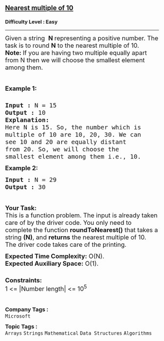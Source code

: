 <h2><a href="https://practice.geeksforgeeks.org/problems/nearest-multiple-of-102437/1?page=5&difficulty%5B%5D=-2&difficulty%5B%5D=-1&difficulty%5B%5D=0&category%5B%5D=Strings&sortBy=submissions">Nearest multiple of 10</a></h2><h3>Difficulty Level : Easy</h3><hr><div class="problems_problem_content__Xm_eO"><p><span style="font-size:20px">Given a string &nbsp;<strong>N </strong>representing a positive number. The task is to round <strong>N</strong> to the nearest multiple of 10.<br>
<strong>Note:&nbsp;</strong>If you are having two multiple equally apart from N then we will choose the smallest element among them.</span></p>

<p>&nbsp;</p>

<p><span style="font-size:20px"><strong>Example 1:</strong></span><br>
&nbsp;</p>

<pre><span style="font-size:20px"><strong>Input :</strong> N = 15
<strong>Output :</strong> 10
<strong>Explanation:</strong>
Here N is 15. So, the number which is
multiple of 10 are 10, 20, 30. We can
see 10 and 20 are equally distant
from 20. So, we will choose the
smallest element among them i.e., 10.</span></pre>

<p><span style="font-size:20px"><strong>Example 2:</strong></span></p>

<pre><span style="font-size:20px"><strong>Input :</strong> N = 29 <strong>
Output :</strong> 30 </span></pre>

<p>&nbsp;</p>

<p><span style="font-size:20px"><strong>Your Task:</strong><br>
This is a function problem. The input is already taken care of by the driver code. You only need to complete the function <strong>roundToNearest()</strong> that takes a string <strong>(N)</strong>, and <strong>returns</strong>&nbsp;</span><span style="font-size:20px">the nearest multiple of 10</span><span style="font-size:20px">. The driver code takes care of the printing.</span></p>

<p><span style="font-size:20px"><strong>Expected Time Complexity:</strong>&nbsp;O(N).<br>
<strong>Expected Auxiliary Space:</strong>&nbsp;O(1).</span><br>
&nbsp;</p>

<p><span style="font-size:20px"><strong>Constraints:</strong><br>
1 &lt;= |Number length| &lt;= 10<sup>5</sup></span></p>

<p>&nbsp;</p>
</div><p><span style=font-size:18px><strong>Company Tags : </strong><br><code>Microsoft</code>&nbsp;<br><p><span style=font-size:18px><strong>Topic Tags : </strong><br><code>Arrays</code>&nbsp;<code>Strings</code>&nbsp;<code>Mathematical</code>&nbsp;<code>Data Structures</code>&nbsp;<code>Algorithms</code>&nbsp;